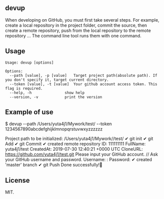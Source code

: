 ## devup
When developing on GitHub, you must first take several steps. For example, create a local repository in the project folder, commit the source, then create a remote repository, push from the local repository to the remote repository ...
The command line tool runs them with one command.

## Usage
```
Usage: devup [options]

Options: 
  --path [value], -p [value]   Target project path(absolute path). If you don't specify it, target current directory.
  --token [value], -t [value]  Your github account access token. This flag is required.
  --help, -h               show help
  --version, -v            print the version          
```

## Example of use

$ devup --path /Users/yuta4j1/Mywork/test/ --token 1234567890abcdefghijklmnopqrstuvwxyzzzzzz

Project path to be initialized:  /Users/yuta4j1/Mywork//test/
✔ git init
✔ git Add
✔ git Commit
✔ created remote repository
  ID:  111111111
  FullName:  yuta4j1/test
  CreatedAt:  2019-07-30 12:40:21 +0000 UTC
  CloneURL:  https://github.com/yuta4j1/test.git
Please input your GitHub account. // Ask your GitHub username and password.
Username: 
: 
Password: 
✔ created 'master' branch
✔ git Push
Done successfully!🎉

## License
MIT.